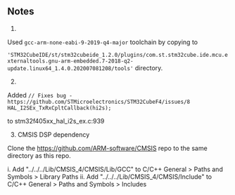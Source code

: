 
## Notes ##


1. 

Used `gcc-arm-none-eabi-9-2019-q4-major`  toolchain by copying to

 `'STM32CubeIDE/st/stm32cubeide_1.2.0/plugins/com.st.stm32cube.ide.mcu.externaltools.gnu-arm-embedded.7-2018-q2-
 update.linux64_1.4.0.202007081208/tools'` directory.




2. 

Added 
`// Fixes bug - https://github.com/STMicroelectronics/STM32CubeF4/issues/8`
`HAL_I2SEx_TxRxCpltCallback(hi2s);`

to stm32f405xx_hal_i2s_ex.c:939  


3. CMSIS DSP dependency

Clone the https://github.com/ARM-software/CMSIS repo to the same directory as this repo.

i. Add "../../../Lib/CMSIS_4/CMSIS/Lib/GCC" to C/C++ General > Paths and Symbols > Library Paths
ii. Add "../../../Lib/CMSIS_4/CMSIS/Include" to C/C++ General > Paths and Symbols > Includes
